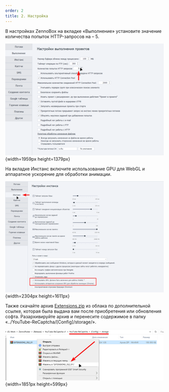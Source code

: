 ```yaml
---
order: 2
title: 2. Настройка
---
```


В настройках ZennoBox на вкладке «Выполнение» установите значение количества попыток HTTP-запросов на – 5.

![](./ustanovka-5-2.png){width=1959px height=1379px}



На вкладке Инстанс включите использование GPU для WebGL и аппаратное ускорение для обработки анимации.

![](./ustanovka-6-2.png){width=2304px height=1611px}



Также скачайте архив [Extensions.zip](http://Extensions.zip) из облака по дополнительной ссылке, которая была выдана вам после приобретения или обновления софта. Разархивируйте архив и перенесите содержимое в папку «../YouTube-ReCaptcha/\[Config\]/storage/».

![](./ustanovka-7-2.png){width=1851px height=599px}